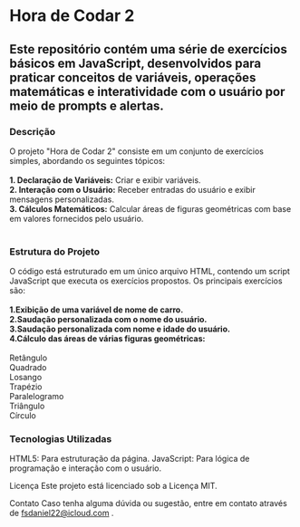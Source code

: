 <h1>Hora de Codar 2</h1>
<h2>Este repositório contém uma série de exercícios básicos em JavaScript, desenvolvidos para praticar conceitos de variáveis, operações matemáticas e interatividade com o usuário por meio de prompts e alertas.
</h2>

<h3>Descrição</h3>
O projeto "Hora de Codar 2" consiste em um conjunto de exercícios simples, abordando os seguintes tópicos:<br>
<br>
<strong>1. Declaração de Variáveis:</strong> Criar e exibir variáveis.<br>
<strong>2. Interação com o Usuário:</strong> Receber entradas do usuário e exibir mensagens personalizadas.<br>
<strong>3. Cálculos Matemáticos:</strong> Calcular áreas de figuras geométricas com base em valores fornecidos pelo usuário.<br>
<br>
<h3>Estrutura do Projeto</h3>
O código está estruturado em um único arquivo HTML, contendo um script JavaScript que executa os exercícios propostos. Os principais exercícios são:<br>
<br>
<strong>1.Exibição de uma variável de nome de carro.</strong><br>
<strong>2.Saudação personalizada com o nome do usuário.</strong><br>
<strong>3.Saudação personalizada com nome e idade do usuário.</strong><br>
<strong>4.Cálculo das áreas de várias figuras geométricas:</strong><br>
<br>
Retângulo<br>
Quadrado<br>
Losango<br>
Trapézio<br>
Paralelogramo<br>
Triângulo<br>
Círculo<br>

<h3>Tecnologias Utilizadas</h3>
HTML5: Para estruturação da página.
JavaScript: Para lógica de programação e interação com o usuário.

Licença
Este projeto está licenciado sob a Licença MIT.

Contato
Caso tenha alguma dúvida ou sugestão, entre em contato através de fsdaniel22@icloud.com .

